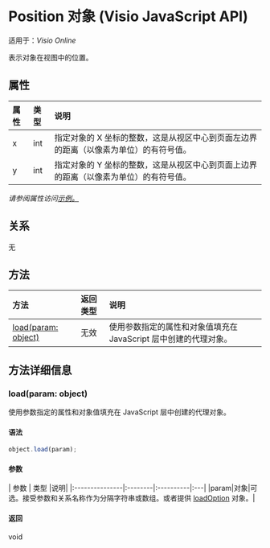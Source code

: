 # <a name="position-object-javascript-api-for-visio"></a>Position 对象 (Visio JavaScript API)

适用于：_Visio Online_

表示对象在视图中的位置。

## <a name="properties"></a>属性

| 属性       | 类型    |说明|
|:---------------|:--------|:----------|
|x|int|指定对象的 X 坐标的整数，这是从视区中心到页面左边界的距离（以像素为单位）的有符号值。|
|y|int|指定对象的 Y 坐标的整数，这是从视区中心到页面上边界的距离（以像素为单位）的有符号值。|

_请参阅属性访问[示例。](#property-access-examples)_

## <a name="relationships"></a>关系
无


## <a name="methods"></a>方法

| 方法           | 返回类型    |说明|
|:---------------|:--------|:----------|
|[load(param: object)](#loadparam-object)|无效|使用参数指定的属性和对象值填充在 JavaScript 层中创建的代理对象。|

## <a name="method-details"></a>方法详细信息


### <a name="loadparam-object"></a>load(param: object)
使用参数指定的属性和对象值填充在 JavaScript 层中创建的代理对象。

#### <a name="syntax"></a>语法
```js
object.load(param);
```

#### <a name="parameters"></a>参数
| 参数       | 类型    |说明|
|:---------------|:--------|:----------|:---|
|param|对象|可选。接受参数和关系名称作为分隔字符串或数组。或者提供 [loadOption](loadoption.md) 对象。|

#### <a name="returns"></a>返回
void
